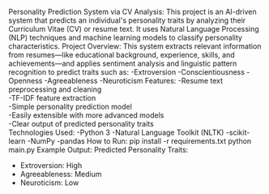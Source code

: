 Personality Prediction System via CV Analysis:
This project is an AI-driven system that predicts an individual's personality traits by analyzing their Curriculum Vitae (CV) or resume text. It uses Natural Language Processing (NLP) techniques and machine learning models to classify personality characteristics.
Project Overview:
This system extracts relevant information from resumes—like educational background, experience, skills, and achievements—and applies sentiment analysis and linguistic pattern recognition to predict traits such as:
-Extroversion
-Conscientiousness
-Openness
-Agreeableness
-Neuroticism
Features:
-Resume text preprocessing and cleaning  
-TF-IDF feature extraction  
-Simple personality prediction model  
-Easily extensible with more advanced models  
-Clear output of predicted personality traits  
Technologies Used:
-Python 3
-Natural Language Toolkit (NLTK)
-scikit-learn
-NumPy
-pandas
How to Run:
pip install -r requirements.txt
python main.py
Example Output:
Predicted Personality Traits:
- Extroversion: High
- Agreeableness: Medium
- Neuroticism: Low
